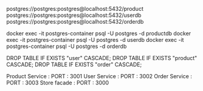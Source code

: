 postgres://postgres:postgres@localhost:5432/product
postgres://postgres:postgres@localhost:5432/userdb
postgres://postgres:postgres@localhost:5432/orderdb

docker exec -it postgres-container psql -U postgres -d productdb
docker exec -it postgres-container psql -U postgres -d userdb
docker exec -it postgres-container psql -U postgres -d orderdb

DROP TABLE IF EXISTS "user" CASCADE;
DROP TABLE IF EXISTS "product" CASCADE;
DROP TABLE IF EXISTS "order" CASCADE;
 
Product Service : PORT : 3001
User Service : PORT : 3002
Order Service : PORT : 3003
Store facade : PORT : 3000